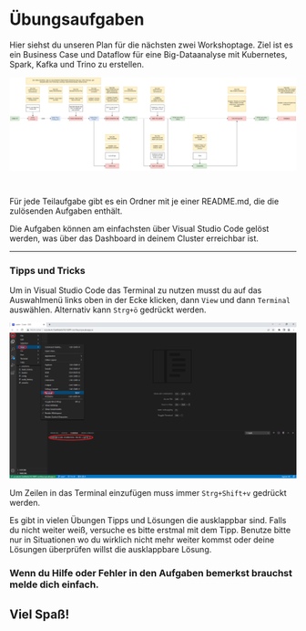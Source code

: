 # Übungsaufgaben

Hier siehst du unseren Plan für die nächsten zwei Workshoptage. Ziel ist es ein Business Case und Dataflow für eine Big-Dataanalyse mit Kubernetes, Spark, Kafka und Trino zu erstellen.

<div style="background-color:white";>

![Business Case und Dataflow](/2_lab/solutions/images/Big-Data-Workshop.png)

</div>
<br>


Für jede Teilaufgabe gibt es ein Ordner mit je einer README.md, die die zulösenden Aufgaben enthält.

Die Aufgaben können am einfachsten über Visual Studio Code gelöst werden, was über das Dashboard in deinem Cluster erreichbar ist. 

------------------ 

### Tipps und Tricks
Um in Visual Studio Code das Terminal zu nutzen musst du auf das Auswahlmenü links oben in der Ecke klicken, dann `View` und dann `Terminal` auswählen. Alternativ kann `Strg+ö` gedrückt werden. <br>

![How to Terminal öffnen](/2_lab/solutions/images/VSCode-Terminal-oeffnen.png)  


Um Zeilen in das Terminal einzufügen muss immer `Strg+Shift+v` gedrückt werden. <br>

Es gibt in vielen Übungen Tipps und Lösungen die ausklappbar sind. Falls du nicht weiter weiß, versuche es bitte erstmal mit dem Tipp. Benutze bitte nur in Situationen wo du wirklich nicht mehr weiter kommst oder deine Lösungen überprüfen willst die ausklappbare Lösung.

### Wenn du Hilfe oder Fehler in den Aufgaben bemerkst brauchst melde dich einfach.

## Viel Spaß!


